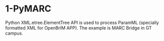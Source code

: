 # 1-PyMARC
Python XML.etree.ElementTree API is used to process ParamML (specially formatted XML for OpenBrIM APP).
The example is MARC Bridge in GT campus.
